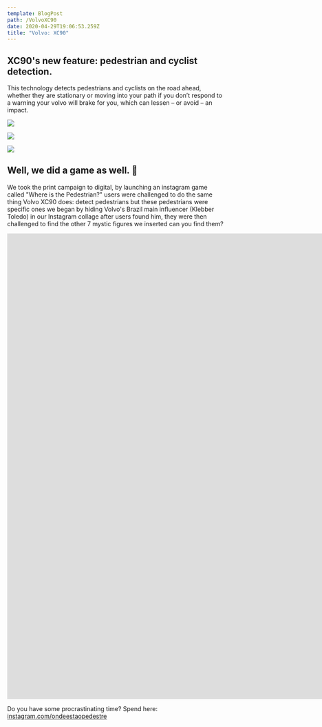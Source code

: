 ```yaml
---
template: BlogPost
path: /VolvoXC90
date: 2020-04-29T19:06:53.259Z
title: "Volvo: XC90"
---
```

## XC90's new feature: pedestrian and cyclist detection.

This technology detects pedestrians and cyclists on the road ahead, whether they are stationary or moving into your path if you don’t respond to a warning your volvo will brake for you, which can lessen – or avoid – an impact.



![](/portfolio/assets/volvo_60x40_press_biker_1600_c.jpg)

![](/portfolio/assets/volvo_60x40_press_mother_1600_c.jpg)

![](/portfolio/assets/volvo_60x40_press_runner_1600_c.jpg)



## Well, we did a game as well. 👾



We took the print campaign to digital, by launching an instagram game called "Where is the Pedestrian?" users were challenged to do the same thing Volvo XC90 does: detect pedestrians but these pedestrians were specific ones we began by hiding Volvo's Brazil main influencer (Klebber Toledo) in our Instagram collage after users found him, they were then challenged to find the other 7 mystic figures we inserted can you find them?



<iframe src="https://player.vimeo.com/video/192779148?color=ffffff&title=0&byline=0&portrait=0" width="1920" height="1080" frameborder="0" webkitallowfullscreen mozallowfullscreen allowfullscreen></iframe>



Do you have some procrastinating time? Spend here: [instagram.com/ondeestaopedestre](https://www.instagram.com/ondeestaopedestre/)
